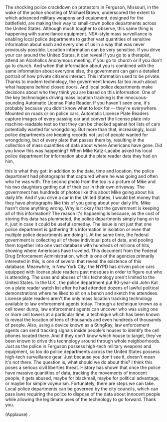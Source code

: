 
The shocking police crackdown
on protestors in Ferguson, Missouri,
in the wake of the police 
shooting of Michael Brown,
underscored the extent to which advanced
military weapons and equipment,
designed for the battlefield,
are making their way
to small-town police departments
across the United States.
Although much tougher to observe,
this same thing is happening 
with surveillance equipment.
NSA-style mass 
surveillance is enabling
local police departments 
to gather vast quantities
of sensitive information
about each and every one of us
in a way that was
never previously possible.
Location information can 
be very sensitive.
If you drive your car around
the United States,
it can reveal if you go 
to a therapist,
attend an Alcoholics Anonymous meeting,
if you go to church 
or if you don&#39;t go to church.
And when that 
information about you
is combined with the same information
about everyone else,
the government can gain 
a detailed portrait
of how private citizens interact.
This information used to be private.
Thanks to modern technology,
the government knows far too much
about what happens behind closed doors.
And local police departments make
decisions about who they think you are
based on this information.
One of the key technologies 
driving mass location tracking
is the innocuous-sounding
Automatic License Plate Reader.
If you haven&#39;t seen one,
it&#39;s probably because you didn&#39;t
know what to look for --
they&#39;re everywhere.
Mounted on roads or 
on police cars,
Automatic License Plate Readers
capture images of every passing car
and convert the license plate
into machine-readable text
so that they can be checked
against hot lists
of cars potentially wanted
for wrongdoing.
But more than that, increasingly,
local police departments 
are keeping records
not just of people wanted for wrongdoing,
but of every plate that 
passes them by,
resulting in the collection
of mass quantities of data
about where Americans have gone.
Did you know this
was happening?
When Mike Katz-Lacabe asked
his local police department
for information about the plate
reader data they had on him,

this is what they got:
in addition to the date, 
time and location,
the police department had 
photographs that captured
where he was going and 
often who he was with.
The second photo from the top
is a picture of Mike and his two daughters
getting out of their car
in their own driveway.
The government has 
hundreds of photos like this
about Mike going about his daily life.
And if you drive a car 
in the United States,
I would bet money 
that they have photographs
like this of you going
about your daily life.
Mike hasn&#39;t done anything wrong.
Why is it okay that the government
is keeping all of this information?
The reason it&#39;s happening is because,
as the cost of storing
this data has plummeted,
the police departments
simply hang on to it,
just in case it could be useful someday.
The issue is not just that
one police department
is gathering this information in isolation
or even that multiple police 
departments are doing it.
At the same time, the federal government
is collecting all of these
individual pots of data,
and pooling them together 
into one vast database
with hundreds of millions of hits,
showing where Americans have traveled.
This document from the 
Federal Drug Enforcement Administration,
which is one of the agencies
primarily interested in this,
is one of several that reveal 
the existence of this database.
Meanwhile, in New York City,
the NYPD has driven police cars
equipped with license plate readers
past mosques in order to
figure out who is attending.
The uses and abuses of this technology
aren&#39;t limited to the United States.
In the U.K., the police department
put 80-year-old John Kat
on a plate reader watch list
after he had attended dozens of
lawful political demonstrations
where he liked to sit on a bench
and sketch the attendees.
License plate readers aren&#39;t the
only mass location tracking technology
available to law enforcement agents today.
Through a technique known as
a cell tower dump,
law enforcement agents can
uncover who was using
one or more cell towers
at a particular time,
a technique which has been known to reveal
the location of tens of thousands
and even hundreds of thousands of people.
Also, using a device known as a StingRay,
law enforcement agents
can send tracking signals
inside people&#39;s houses
to identify the cell phones located there.
And if they don&#39;t know
which house to target,
they&#39;ve been known 
to drive this technology
around through whole neighborhoods.
Just as the police in Ferguson possess
high-tech military weapons and equipment,
so too do police departments across
the United States
possess high-tech surveillance gear.
Just because you don&#39;t see it,
doesn&#39;t mean it&#39;s not there.
The question is, what should
we do about this?
I think this poses a serious
civil liberties threat.
History has shown that once the police 
have massive quantities of data,
tracking the movements of innocent people,
it gets abused, maybe for blackmail,
maybe for political advantage,
or maybe for simple voyeurism.
Fortunately, there are steps we can take.
Local police departments can 
be governed by the city councils,
which can pass laws requiring the police
to dispose of the data 
about innocent people
while allowing the legitimate
uses of the technology to go forward.
Thank you.

(Applause)
.
